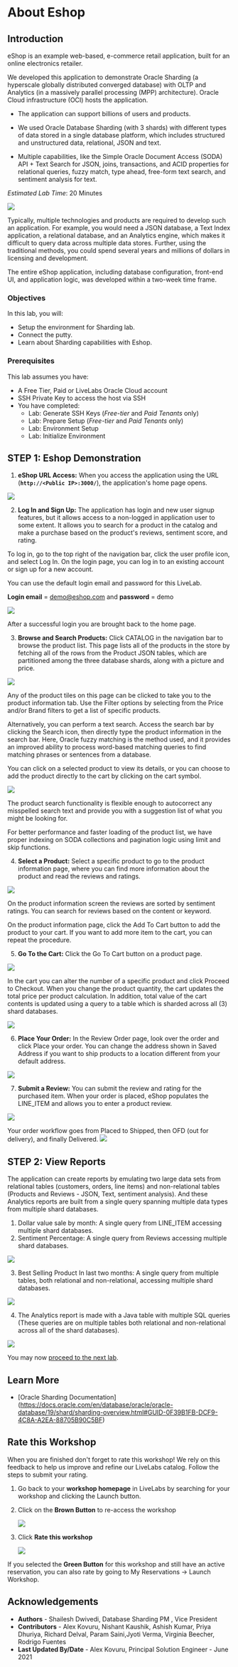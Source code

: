 # About Eshop

## Introduction   
eShop is an example web-based, e-commerce retail application, built for an online electronics retailer.

We developed this application to demonstrate Oracle Sharding (a hyperscale globally distributed converged database) with OLTP and Analytics (in a massively parallel processing (MPP) architecture). Oracle Cloud infrastructure (OCI) hosts the application.

- The application can support billions of users and products.

-  We used Oracle Database Sharding (with 3 shards) with different types of data stored in a single database platform, which includes structured and unstructured data, relational, JSON and text.
  
-  Multiple capabilities, like the Simple Oracle Document Access (SODA) API + Text Search for JSON, joins, transactions, and ACID properties for relational queries, fuzzy match, type ahead, free-form text search, and sentiment analysis for text.


*Estimated Lab Time*: 20 Minutes

![](./images/app_front.JPG " ")

Typically, multiple technologies and products are required to develop such an application. For example, you would need a JSON database, a Text Index application, a relational database, and an Analytics engine, which makes it difficult to query data across multiple data stores. Further, using the traditional methods, you could spend several years and millions of dollars in licensing and development.

The entire eShop application, including database configuration, front-end UI, and application logic, was developed within a two-week time frame.


[](youtube:CAXepxXPC7Q)

### Objectives
In this lab, you will:
* Setup the environment for Sharding lab.
* Connect the putty.
* Learn about Sharding capabilities with Eshop.

### Prerequisites
This lab assumes you have:
- A Free Tier, Paid or LiveLabs Oracle Cloud account
- SSH Private Key to access the host via SSH
- You have completed:
    - Lab: Generate SSH Keys (*Free-tier* and *Paid Tenants* only)
    - Lab: Prepare Setup (*Free-tier* and *Paid Tenants* only)
    - Lab: Environment Setup
    - Lab: Initialize Environment

## **STEP 1**: Eshop Demonstration

1. **eShop URL Access:** When you access the application using the URL  (**`http://<Public IP>:3000/`**), the application's home page opens. 

  ![](./images/app1.png " ")

2. **Log In and Sign Up:** The application has login and new user signup features, but it allows access to a non-logged in application user to some extent. It allows you to search for a product in the catalog and make a purchase based on the product's reviews, sentiment score, and rating.

  To log in, go to the top right of the navigation bar, click the user profile icon, and select Log In. On the login page, you can log in to an existing account or sign up for a new account.
   
  You can use the default login email and password for this LiveLab.


  **Login email** = demo@eshop.com and **password** = demo

  ![](./images/app2.JPG " ")

  After a successful login you are brought back to the home page.

3. **Browse and Search Products:** Click CATALOG in the navigation bar to browse the product list. This page lists all of the products in the store by fetching all of the rows from the Product JSON tables, which are partitioned among the three database shards, along with a picture and price.

  ![](./images/app3.JPG " ")

  Any of the product tiles on this page can be clicked to take you to the product information tab. 
  Use the Filter options by selecting from the Price and/or Brand filters to get a list of specific products. 

   Alternatively, you can perform a text search. Access the search bar by clicking the Search icon, then directly type the product information in the search bar. Here, Oracle fuzzy matching is the method used, and it provides an improved ability to process word-based matching queries to find matching phrases or sentences from a database.

   You can click on a selected product to view its details, or you can choose to add the product directly to the cart by clicking on the cart symbol.


  ![](./images/searchproduct.JPG " ")

   The product search functionality is flexible enough to autocorrect any misspelled search text and provide you with a suggestion list of what you might be looking for.

  For better performance and faster loading of the product list, we have proper indexing on SODA collections and pagination logic using limit and skip functions.

4. **Select a Product:** Select a specific product to go to the product information page, where you can find more information about the product and read the reviews and ratings.

  ![](./images/singleproductview.JPG " ")

  On the product information screen the reviews are sorted by sentiment ratings. You can search for reviews based on the content or keyword.

  On the product information page, click the Add To Cart button to add the product to your cart. If you want to add more item to the cart, you can repeat the procedure.

5. **Go To the Cart:**  Click the Go To Cart button on a product page.

  ![](./images/0608.png " ")

  In the cart you can alter the number of a specific product and click Proceed to Checkout.
  When you change the product quantity, the cart updates the total price per product calculation. In addition, total value of the cart contents is updated using a query to a table which is sharded across all (3) shard databases.

  ![](./images/0626.png " ")

6. **Place Your Order:** In the Review Order page, look over the order and click Place your order. 
You can change the address shown in Saved Address if you want to ship products to a location different from your default address.

  ![](./images/bill.png " ")

7. **Submit a Review:** You can submit the review and rating for the purchased item. When your order is placed, eShop populates the LINE_ITEM and allows you to enter a product review.

 ![](./images/new.png " ")

  Your order workflow goes from Placed to Shipped, then OFD (out for delivery), and finally Delivered.
 ![](./images/new1.png " ")


## **STEP 2**: View Reports

The application can create reports by emulating two large data sets from relational tables (customers, orders, line items) and non-relational tables (Products and Reviews - JSON, Text, sentiment analysis). And these Analytics reports are built from a single query spanning multiple data types from multiple shard databases.

1.	Dollar value sale by month: A single query from LINE_ITEM accessing multiple shard databases.
2.	Sentiment Percentage: A single query from Reviews accessing multiple shard databases.


  ![](./images/report.png " ")

3.	Best Selling Product In last two months: A single query from multiple tables, both relational and non-relational, accessing multiple shard databases.
   
  ![](./images/report1.png " ")

4. The Analytics report is made with a Java table with multiple SQL queries (These queries are on multiple tables both relational and non-relational across all of the shard databases).

  ![](./images/report2.png " ")

You may now [proceed to the next lab](#next).

## Learn More

- [Oracle Sharding Documentation] (https://docs.oracle.com/en/database/oracle/oracle-database/19/shard/sharding-overview.html#GUID-0F39B1FB-DCF9-4C8A-A2EA-88705B90C5BF)

## Rate this Workshop
When you are finished don't forget to rate this workshop!  We rely on this feedback to help us improve and refine our LiveLabs catalog.  Follow the steps to submit your rating.

1.  Go back to your **workshop homepage** in LiveLabs by searching for your workshop and clicking the Launch button.
2.  Click on the **Brown Button** to re-access the workshop  

    ![](https://raw.githubusercontent.com/oracle/learning-library/master/common/labs/cloud-login/images/workshop-homepage-2.png " ")

3.  Click **Rate this workshop**

    ![](https://raw.githubusercontent.com/oracle/learning-library/master/common/labs/cloud-login/images/rate-this-workshop.png " ")

If you selected the **Green Button** for this workshop and still have an active reservation, you can also rate by going to My Reservations -> Launch Workshop.

## Acknowledgements
* **Authors** - Shailesh Dwivedi, Database Sharding PM , Vice President
* **Contributors** - Alex Kovuru, Nishant Kaushik, Ashish Kumar, Priya Dhuriya, Richard Delval, Param Saini,Jyoti Verma, Virginia Beecher, Rodrigo Fuentes
* **Last Updated By/Date** - Alex Kovuru, Principal Solution Engineer - June 2021

